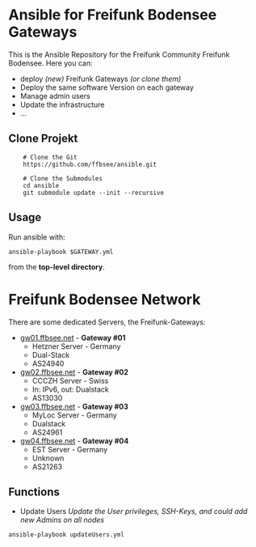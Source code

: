 Ansible for Freifunk Bodensee Gateways
==================================

This is the Ansible Repository for the Freifunk Community Freifunk Bodensee.
Here you can:
* deploy *(new)* Freifunk Gateways *(or clone them)*
* Deploy the same software Version on each gateway
* Manage admin users
* Update the infrastructure
* ...

Clone Projekt
---
```
    # Clone the Git
    https://github.com/ffbsee/ansible.git

    # Clone the Submodules
    cd ansible
    git submodule update --init --recursive

```

Usage
-----

Run ansible with:

    ansible-playbook $GATEWAY.yml

from the **top-level directory**.


Freifunk Bodensee Network
=========================

There are some dedicated Servers, the Freifunk-Gateways:

* [gw01.ffbsee.net](https://gw01.ffbsee.net) - **Gateway #01**
  * Hetzner Server - Germany
  * Dual-Stack
  * AS24940
* [gw02.ffbsee.net](https://gw02.ffbsee.net) - **Gateway #02**
  * CCCZH Server - Swiss
  * In: IPv6, out: Dualstack
  * AS13030
* [gw03.ffbsee.net](https://gw03.ffbsee.net) - **Gateway #03**
  * MyLoc Server - Germany
  * Dualstack
  * AS24961
* [gw04.ffbsee.net](https://gw04.ffbsee.net) - **Gateway #04**
  * EST Server - Germany
  * Unknown
  * AS21263

## Functions
* Update Users
*Update the User privileges, SSH-Keys, and could add new Admins on all nodes*
````bash
ansible-playbook updateUsers.yml
````

 
